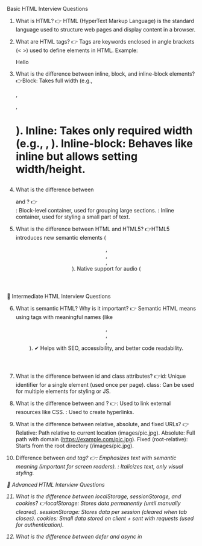Basic HTML Interview Questions
1. What is HTML?
👉 HTML (HyperText Markup Language) is the standard language used to structure web pages and display content in a browser.


2. What are HTML tags?
👉 Tags are keywords enclosed in angle brackets (< >) used to define elements in HTML.
Example: <p>Hello</p>


3. What is the difference between inline, block, and inline-block elements?
👉Block: Takes full width (e.g., <div>, <p>, <h1>).
Inline: Takes only required width (e.g., <span>, <a>).
Inline-block: Behaves like inline but allows setting width/height.


4. What is the difference between <div> and <span>?
👉<div>: Block-level container, used for grouping large sections.
<span>: Inline container, used for styling a small part of text.


5. What is the difference between HTML and HTML5?
👉HTML5 introduces new semantic elements (<header>, <footer>, <article>, <section>).
Native support for audio (<audio>) and video (<video>).
Local storage & session storage.
Canvas & SVG for graphics.


🔹 Intermediate HTML Interview Questions

6. What is semantic HTML? Why is it important?
👉 Semantic HTML means using tags with meaningful names (like <header>, <footer>, <article>, <nav>).
✔ Helps with SEO, accessibility, and better code readability.


7. What is the difference between id and class attributes?
👉id: Unique identifier for a single element (used once per page).
class: Can be used for multiple elements for styling or JS.


8. What is the difference between <link> and <a>?
👉<link>: Used to link external resources like CSS.
<a>: Used to create hyperlinks.


9. What is the difference between relative, absolute, and fixed URLs?
👉Relative: Path relative to current location (images/pic.jpg).
Absolute: Full path with domain (https://example.com/pic.jpg).
Fixed (root-relative): Starts from the root directory (/images/pic.jpg).


10. Difference between <em> and <i> tag?
👉<em>: Emphasizes text with semantic meaning (important for screen readers).
<i>: Italicizes text, only visual styling.

🔹 Advanced HTML Interview Questions

11. What is the difference between localStorage, sessionStorage, and cookies?
👉localStorage: Stores data permanently (until manually cleared).
sessionStorage: Stores data per session (cleared when tab closes).
cookies: Small data stored on client + sent with requests (used for authentication).

12. What is the difference between defer and async in <script>?

👉async: Script loads asynchronously and executes immediately (may interrupt HTML parsing).
defer: Script loads asynchronously but executes only after HTML parsing is done.


13. What is the difference between inline CSS, internal CSS, and external CSS?

Inline: Style applied directly inside element (<p style="color:red">).

Internal: Inside <style> tag in HTML file.

External: In separate .css file linked with <link>.